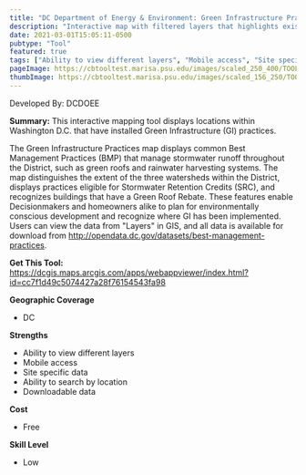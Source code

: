 ```yaml
---
title: "DC Department of Energy & Environment: Green Infrastructure Practices in the District"
description: "Interactive map with filtered layers that highlights existing best management practice projects and provides the known specifications of projects"
date: 2021-03-01T15:05:11-0500
pubtype: "Tool"
featured: true
tags: ["Ability to view different layers", "Mobile access", "Site specific data", "Ability to search by location", "Downloadable data"]
pageImage: https://cbtooltest.marisa.psu.edu/images/scaled_250_400/TOOLID_45.4_ScreenCapture-1.png
thumbImage: https://cbtooltest.marisa.psu.edu/images/scaled_156_250/TOOLID_45.4_ScreenCapture-1.png
---
```

Developed By: DCDOEE

**Summary:** This interactive mapping tool displays locations within Washington D.C. that have installed Green Infrastructure (GI) practices.  

The Green Infrastructure Practices map displays common Best Management Practices (BMP) that manage stormwater runoff throughout the District, such as green roofs and rainwater harvesting systems. The map distinguishes the extent of the three watersheds within the District, displays practices eligible for Stormwater Retention Credits (SRC), and recognizes buildings that have a Green Roof Rebate. These features enable Decisionmakers and homeowners alike to plan for environmentally conscious development and recognize where GI has been implemented. Users can view the data from "Layers" in GIS, and all data is available for download from http://opendata.dc.gov/datasets/best-management-practices.

__**Get This Tool:**__ https://dcgis.maps.arcgis.com/apps/webappviewer/index.html?id=cc7f1d49c5074427a28f76154543fa98


__**Geographic Coverage**__
- DC

__**Strengths**__
-  Ability to view different layers
-   Mobile access
-   Site specific data
-   Ability to search by location
-   Downloadable data

__**Cost**__
- Free

__**Skill Level**__
- Low

